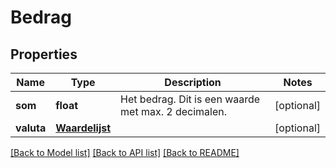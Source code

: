 # Bedrag

## Properties
Name | Type | Description | Notes
------------ | ------------- | ------------- | -------------
**som** | **float** | Het bedrag. Dit is een waarde met max. 2 decimalen. | [optional] 
**valuta** | [**Waardelijst**](Waardelijst.md) |  | [optional] 

[[Back to Model list]](../README.md#documentation-for-models) [[Back to API list]](../README.md#documentation-for-api-endpoints) [[Back to README]](../README.md)


